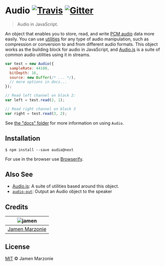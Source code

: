 # Audio [![Travis][travis-icon]][travis] [![Gitter][gitter-icon]][gitter]
> Audio in JavaScript.

An object that enables you to store, read, and write [PCM audio][pcm] data more easily.  You can use [utilities][npm-audiojs] for any type of audio manipulation, such as compression or conversion to and from different audio formats.  This object works as the building block for audio in JavaScript, and [Audio.js][audiojs] is a suite of common audio utilities using it in streams.

```javascript
var test = new Audio({
  sampleRate: 44100,
  bitDepth: 16,
  source: new Buffer(/* ... */),
  // more options in docs...
});

// Read left channel on block 2:
var left = test.read(2, 1);

// Read right channel on block 3
var right = test.read(3, 2);
```

See [the "docs" folder](/docs) for more information on using `Audio`.

## Installation
```shell
$ npm install --save audio@next
```
For use in the browser use [Browserify][browserify].

## Also See
- [Audio.js][audiojs]: A suite of utilities based around this object.
- [`audio-out`][audio-out]: Output an Audio object to the speaker

## Credits
| ![jamen][avatar] |
|:---:|
| [Jamen Marzonie][github] |

## License
[MIT](LICENSE) &copy; Jamen Marzonie

[avatar]: https://avatars.githubusercontent.com/u/6251703?v=3&s=125
[github]: https://github.com/jamen
[travis]: https://travis-ci.org/audiojs/audio
[travis-icon]: https://img.shields.io/travis/audiojs/audio.svg
[gitter]: https://gitter.im/audiojs/audio
[gitter-icon]: https://img.shields.io/gitter/room/audiojs/audio.svg
[browserify]: http://npmjs.com/browserify
[npm-audiojs]: https://www.npmjs.com/browse/keyword/audiojs
[audiojs]: https://github.com/audiojs
[audio-out]: https://github.com/audiojs/out
[pcm]: https://en.wikipedia.org/wiki/Pulse-code_modulation
[node-speaker]: https://github.com/tootallnate/node-speaker
